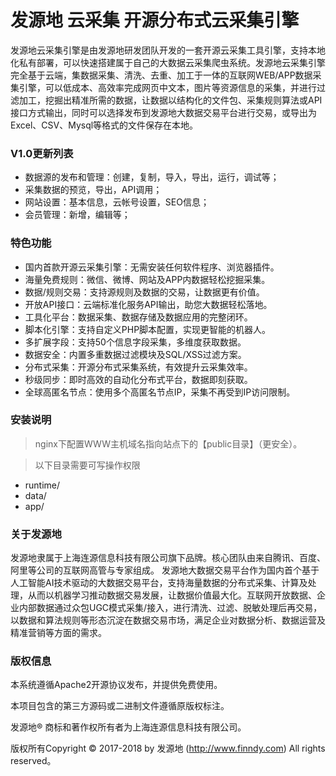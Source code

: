 # 发源地 云采集 开源分布式云采集引擎

发源地云采集引擎是由发源地研发团队开发的一套开源云采集工具引擎，支持本地化私有部署，可以快速搭建属于自己的大数据云采集爬虫系统。发源地云采集引擎完全基于云端，集数据采集、清洗、去重、加工于一体的互联网WEB/APP数据采集引擎，可以低成本、高效率完成网页中文本，图片等资源信息的采集，并进行过滤加工，挖掘出精准所需的数据，让数据以结构化的文件包、采集规则算法或API接口方式输出，同时可以选择发布到发源地大数据交易平台进行交易，或导出为Excel、CSV、Mysql等格式的文件保存在本地。

### V1.0更新列表
- 数据源的发布和管理：创建，复制，导入，导出，运行，调试等；
- 采集数据的预览，导出，API调用；
- 网站设置：基本信息，云帐号设置，SEO信息；
- 会员管理：新增，编辑等；

### 特色功能
- 国内首款开源云采集引擎：无需安装任何软件程序、浏览器插件。
- 海量免费规则：微信、微博、网站及APP内数据轻松挖掘采集。
- 数据/规则交易：支持源规则及数据的交易，让数据更有价值。
- 开放API接口：云端标准化服务API输出，助您大数据轻松落地。
- 工具化平台：数据采集、数据存储及数据应用的完整闭环。
- 脚本化引擎：支持自定义PHP脚本配置，实现更智能的机器人。
- 多扩展字段：支持50个信息字段采集，多维度获取数据。
- 数据安全：内置多重数据过滤模块及SQL/XSS过滤方案。
- 分布式采集：开源分布式采集系统，有效提升云采集效率。
- 秒级同步：即时高效的自动化分布式平台，数据即刻获取。
- 全球高匿名节点：使用多个高匿名节点IP，采集不再受到IP访问限制。

### 安装说明

>nginx下配置WWW主机域名指向站点下的【public目录】（更安全）。

>以下目录需要可写操作权限
- runtime/
- data/
- app/

### 关于发源地

发源地隶属于上海连源信息科技有限公司旗下品牌。核心团队由来自腾讯、百度、阿里等公司的互联网高管与专家组成。
发源地大数据交易平台作为国内首个基于人工智能AI技术驱动的大数据交易平台，支持海量数据的分布式采集、计算及处理，从而以机器学习推动数据交易发展，让数据价值最大化。互联网开放数据、企业内部数据通过众包UGC模式采集/接入，进行清洗、过滤、脱敏处理后再交易，以数据和算法规则等形态沉淀在数据交易市场，满足企业对数据分析、数据运营及精准营销等方面的需求。

### 版权信息

本系统遵循Apache2开源协议发布，并提供免费使用。

本项目包含的第三方源码或二进制文件遵循原版权标注。

发源地® 商标和著作权所有者为上海连源信息科技有限公司。

版权所有Copyright © 2017-2018 by 发源地 (http://www.finndy.com) All rights reserved。


